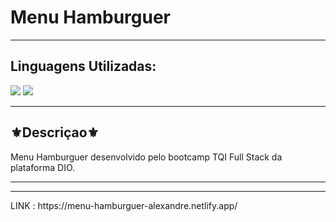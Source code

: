 <h1>Menu Hamburguer</h1>
<hr>
<h2>Linguagens Utilizadas:</h2>

<div style="display: inline_block">
  <img src="https://img.shields.io/badge/HTML5-E34F26?style=for-the-badge&logo=html5&logoColor=white"></img> 
  <img src="https://img.shields.io/badge/CSS3-1572B6?style=for-the-badge&logo=css3&logoColor=white"></img>
</div>



<hr>
<h2>⚜️Descriçao⚜️</h2>
<p>Menu Hamburguer desenvolvido pelo bootcamp TQI Full Stack da plataforma DIO.</p>
<hr>


<hr>
LINK : https://menu-hamburguer-alexandre.netlify.app/
